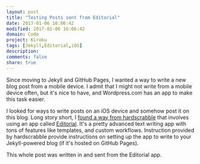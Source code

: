 ```yaml
---
layout: post
title: "Testing Posts sent from Editorial"
date: 2017-01-06 16:06:42
modified: 2017-01-06 16:06:42
domain: Code
project: Kiroku
tags: [Jekyll,Editorial,iOS]
description: 
comments: false
share: true
---
```


Since moving to Jekyll and GitHub Pages, I wanted a way to write a new blog post from a mobile device. I admit that I might not write from a mobile device often, but it's nice to have, and Wordpress.com has an app to make this task easier. 

I looked for ways to write posts on an iOS device and somehow post it on this blog. Long story short, I [found a way from hardscrabble](www.hardscrabble.net/2015/how-to-jekyll-from-ios) that involves using an app called [Editorial](omz-software.com/editorial/). It's a pretty advanced text writing app with tons of features like templates, and custom workflows. Instruction provided by hardscrabble provide instructions on setting up the app to write to your Jekyll-powered blog (if it's hosted on GitHub Pages). 

This whole post was written in and sent from the Editorial app. 